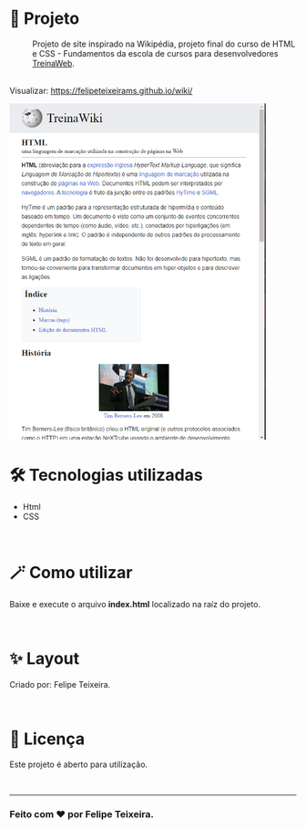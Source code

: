 <h1>🚀 Projeto</h1>
<dd>Projeto de site inspirado na Wikipédia, projeto final do curso de HTML e CSS - Fundamentos da escola de cursos para desenvolvedores <a href="https://www.treinaweb.com.br/">TreinaWeb</a>.</dd>
<br>

Visualizar: https://felipeteixeirams.github.io/wiki/

<img width="450px" src="/src/img/preview.png"/>

<br>

<h1>🛠️ Tecnologias utilizadas</h1>
<ul>
    <li>Html</li>
    <li>CSS</li>
</ul>
<br>

<h1>🪄 Como utilizar</h1>
<p>Baixe e execute o arquivo <strong>index.html</strong> localizado na raíz do projeto.</p>
<br>

<h1>✨ Layout</h1>
<p>Criado por: <a url="https://github.com/felipeteixeirams/" target="_blank">Felipe Teixeira</a>.</p>
<br>

<h1>📃 Licença</h1>
<p>Este projeto é aberto para utilização.</p>
<br>
<hr>
<h3>Feito com ❤️ por <a url="https://www.instagram.com/felipeetex" target="_blank">Felipe Teixeira</a>.</h3>
